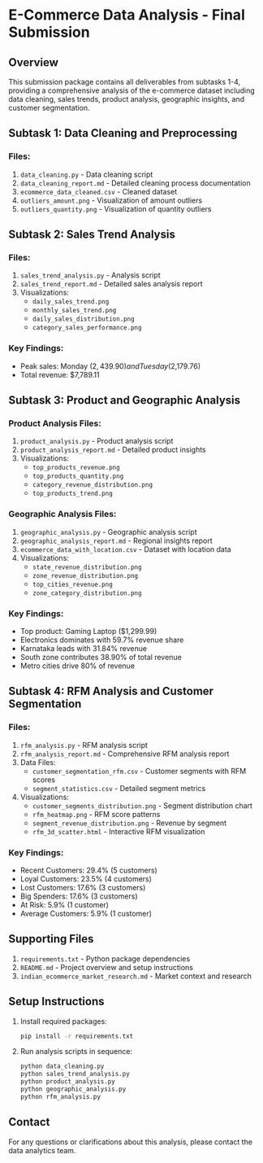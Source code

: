 # E-Commerce Data Analysis - Final Submission

## Overview
This submission package contains all deliverables from subtasks 1-4, providing a comprehensive analysis of the e-commerce dataset including data cleaning, sales trends, product analysis, geographic insights, and customer segmentation.

## Subtask 1: Data Cleaning and Preprocessing
### Files:
1. `data_cleaning.py` - Data cleaning script
2. `data_cleaning_report.md` - Detailed cleaning process documentation
3. `ecommerce_data_cleaned.csv` - Cleaned dataset
4. `outliers_amount.png` - Visualization of amount outliers
5. `outliers_quantity.png` - Visualization of quantity outliers

## Subtask 2: Sales Trend Analysis
### Files:
1. `sales_trend_analysis.py` - Analysis script
2. `sales_trend_report.md` - Detailed sales analysis report
3. Visualizations:
   - `daily_sales_trend.png`
   - `monthly_sales_trend.png`
   - `daily_sales_distribution.png`
   - `category_sales_performance.png`

### Key Findings:
- Peak sales: Monday ($2,439.90) and Tuesday ($2,179.76)
- Total revenue: $7,789.11

## Subtask 3: Product and Geographic Analysis
### Product Analysis Files:
1. `product_analysis.py` - Product analysis script
2. `product_analysis_report.md` - Detailed product insights
3. Visualizations:
   - `top_products_revenue.png`
   - `top_products_quantity.png`
   - `category_revenue_distribution.png`
   - `top_products_trend.png`

### Geographic Analysis Files:
1. `geographic_analysis.py` - Geographic analysis script
2. `geographic_analysis_report.md` - Regional insights report
3. `ecommerce_data_with_location.csv` - Dataset with location data
4. Visualizations:
   - `state_revenue_distribution.png`
   - `zone_revenue_distribution.png`
   - `top_cities_revenue.png`
   - `zone_category_distribution.png`

### Key Findings:
- Top product: Gaming Laptop ($1,299.99)
- Electronics dominates with 59.7% revenue share
- Karnataka leads with 31.84% revenue
- South zone contributes 38.90% of total revenue
- Metro cities drive 80% of revenue

## Subtask 4: RFM Analysis and Customer Segmentation
### Files:
1. `rfm_analysis.py` - RFM analysis script
2. `rfm_analysis_report.md` - Comprehensive RFM analysis report
3. Data Files:
   - `customer_segmentation_rfm.csv` - Customer segments with RFM scores
   - `segment_statistics.csv` - Detailed segment metrics
4. Visualizations:
   - `customer_segments_distribution.png` - Segment distribution chart
   - `rfm_heatmap.png` - RFM score patterns
   - `segment_revenue_distribution.png` - Revenue by segment
   - `rfm_3d_scatter.html` - Interactive RFM visualization

### Key Findings:
- Recent Customers: 29.4% (5 customers)
- Loyal Customers: 23.5% (4 customers)
- Lost Customers: 17.6% (3 customers)
- Big Spenders: 17.6% (3 customers)
- At Risk: 5.9% (1 customer)
- Average Customers: 5.9% (1 customer)

## Supporting Files
1. `requirements.txt` - Python package dependencies
2. `README.md` - Project overview and setup instructions
3. `indian_ecommerce_market_research.md` - Market context and research

## Setup Instructions
1. Install required packages:
   ```bash
   pip install -r requirements.txt
   ```

2. Run analysis scripts in sequence:
   ```bash
   python data_cleaning.py
   python sales_trend_analysis.py
   python product_analysis.py
   python geographic_analysis.py
   python rfm_analysis.py
   ```

## Contact
For any questions or clarifications about this analysis, please contact the data analytics team. 